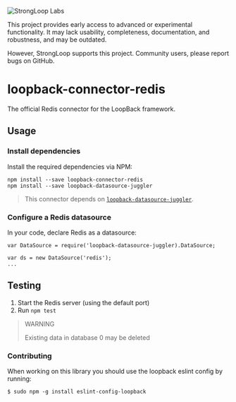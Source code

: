 ![StrongLoop Labs](http://loopback.io/images/9830552.png "StrongLoop Labs")

This project provides early access to advanced or experimental functionality. 
It may lack usability, completeness, documentation, and robustness, and may be outdated.

However, StrongLoop supports this project. Community users, please report bugs on GitHub.

# loopback-connector-redis

The official Redis connector for the LoopBack framework.

## Usage

### Install dependencies

Install the required dependencies via NPM:

```
npm install --save loopback-connector-redis
npm install --save loopback-datasource-juggler
```

> This connector depends on [`loopback-datasource-juggler`](https://github.com/strongloop/loopback-datasource-juggler).

### Configure a Redis datasource

In your code, declare Redis as a datasource:

```
var DataSource = require('loopback-datasource-juggler).DataSource;

var ds = new DataSource('redis');
...
```

## Testing

1. Start the Redis server (using the default port)
2. Run `npm test`

> WARNING
>
> Existing data in database 0 may be deleted


### Contributing

When working on this library you should use the loopback eslint config by running:

    $ sudo npm -g install eslint-config-loopback
